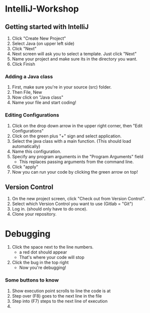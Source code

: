 # IntelliJ-Workshop

## Getting started with IntelliJ
   1. Click "Create New Project"
   2. Select Java (on upper left side)
   3. Click "Next"
   4. Next screen will ask you to select a template. Just click "Next"
   5. Name your project and make sure its in the directory you want.
   6. Click Finish
   
   ### Adding a Java class
   1. First, make sure you're in your source (src) folder.
   2. Then File, New
   3. Now click on "Java class"
   4. Name your file and start coding!

   ### Editing Configurations
  1. Click on the drop down arrow in the upper right corner, then "Edit Configurations"
  2. Click on the green plus "+" sign and select application.
  3. Select the java class with a main function. (This should load automatically)
  4. Name this configuration.
  5. Specify any program arguments in the "Program Arguments" field
      - This replaces passing arguments from the command line.
  6. Click "apply"
  7. Now you can run your code by clicking the green arrow on top!

## Version Control
   1. On the new project screen, click "Check out from Version Control".
   2. Select which Version Control you want to use (Gitlab = "Git")
   3. Log in. (should only have to do once).
   4. Clone your repository.

# Debugging
   1. Click the space next to the line numbers.
      - a red dot should appear
      - That's where your code will stop
   2. Click the bug in the top right
      - Now you're debugging!
   ### Some buttons to know
   1. Show execution point scrolls to line the code is at
   2. Step over (F8) goes to the next line in the file
   3. Step into (F7) steps to the next line of execution
   4. 
